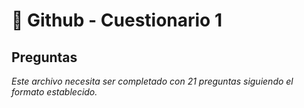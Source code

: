 # 🔧 Github - Cuestionario 1

## Preguntas

*Este archivo necesita ser completado con 21 preguntas siguiendo el formato establecido.*
